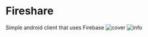 # Fireshare
Simple android client that uses Firebase
![cover](https://user-images.githubusercontent.com/30006970/112748039-82bbce80-8fb9-11eb-804e-e9c520326517.png)
![info](https://user-images.githubusercontent.com/30006970/112748483-1ee6d500-8fbc-11eb-810f-688beadce4d8.png)
